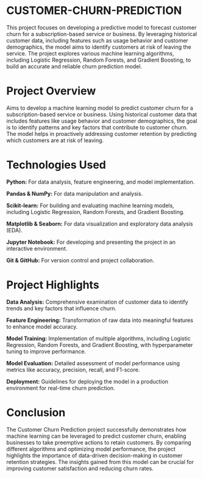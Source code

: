 # CUSTOMER-CHURN-PREDICTION

This project focuses on developing a predictive model to forecast customer churn for a subscription-based service or business. By leveraging historical customer data, including features such as usage behavior and customer demographics, the model aims to identify customers at risk of leaving the service. The project explores various machine learning algorithms, including Logistic Regression, Random Forests, and Gradient Boosting, to build an accurate and reliable churn prediction model.

# Project Overview
Aims to develop a machine learning model to predict customer churn for a subscription-based service or business. Using historical customer data that includes features like usage behavior and customer demographics, the goal is to identify patterns and key factors that contribute to customer churn. The model helps in proactively addressing customer retention by predicting which customers are at risk of leaving.

# Technologies Used
**Python:** For data analysis, feature engineering, and model implementation.

**Pandas & NumPy:** For data manipulation and analysis.

**Scikit-learn:** For building and evaluating machine learning models, including Logistic Regression, Random Forests, and Gradient Boosting.

**Matplotlib & Seaborn:** For data visualization and exploratory data analysis (EDA).

**Jupyter Notebook:** For developing and presenting the project in an interactive environment.

**Git & GitHub:** For version control and project collaboration.

# Project Highlights
**Data Analysis:** Comprehensive examination of customer data to identify trends and key factors that influence churn.

**Feature Engineering:** Transformation of raw data into meaningful features to enhance model accuracy.

**Model Training:** Implementation of multiple algorithms, including Logistic Regression, Random Forests, and Gradient Boosting, with hyperparameter tuning to improve performance.

**Model Evaluation:** Detailed assessment of model performance using metrics like accuracy, precision, recall, and F1-score.

**Deployment:** Guidelines for deploying the model in a production environment for real-time churn prediction.

# Conclusion
The Customer Churn Prediction project successfully demonstrates how machine learning can be leveraged to predict customer churn, enabling businesses to take preemptive actions to retain customers. By comparing different algorithms and optimizing model performance, the project highlights the importance of data-driven decision-making in customer retention strategies. The insights gained from this model can be crucial for improving customer satisfaction and reducing churn rates.

